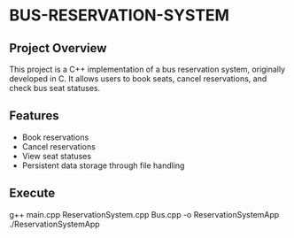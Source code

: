 # BUS-RESERVATION-SYSTEM

## Project Overview
This project is a C++ implementation of a bus reservation system, originally developed in C. It allows users to book seats, cancel reservations, and check bus seat statuses.

## Features
- Book reservations
- Cancel reservations
- View seat statuses
- Persistent data storage through file handling

## Execute
g++ main.cpp ReservationSystem.cpp Bus.cpp -o ReservationSystemApp
./ReservationSystemApp

